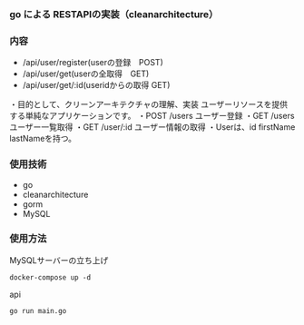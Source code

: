 ### go による RESTAPIの実装（cleanarchitecture）

### 内容
- /api/user/register(userの登録　POST)
- /api/user/get(userの全取得　GET)
- /api/user/get/:id(useridからの取得 GET)

・目的として、クリーンアーキテクチャの理解、実装
ユーザーリソースを提供する単純なアプリケーションです。
・POST /users ユーザー登録
・GET /users ユーザー一覧取得
・GET /user/:id ユーザー情報の取得
・Userは、id firstName lastNameを持つ。

### 使用技術
- go
- cleanarchitecture
- gorm
- MySQL

### 使用方法
MySQLサーバーの立ち上げ
```
docker-compose up -d
```

api
```
go run main.go
```
